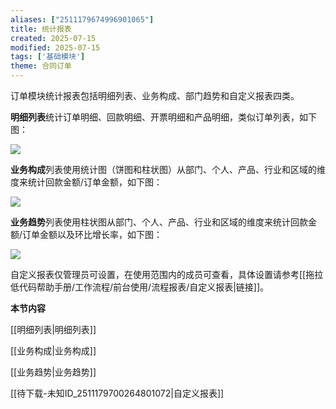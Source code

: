 ```yaml
---
aliases: ["2511179674996901065"]
title: 统计报表
created: 2025-07-15
modified: 2025-07-15
tags: ['基础模块']
theme: 合同订单
---
```


订单模块统计报表包括明细列表、业务构成、部门趋势和自定义报表四类。

**明细列表**统计订单明细、回款明细、开票明细和产品明细，类似订单列表，如下图：

**![](7fe6a88855ac0fcb026c66156d8bb58a.jpg)**

**业务构成**列表使用统计图（饼图和柱状图）从部门、个人、产品、行业和区域的维度来统计回款金额/订单金额，如下图：

![](efc32f7726f8282dec56f20c75da2388.jpg)

**业务趋势**列表使用柱状图从部门、个人、产品、行业和区域的维度来统计回款金额/订单金额以及环比增长率，如下图：

![](c9718f4bc05e78ca9c7aad09e864734d.jpg)

自定义报表仅管理员可设置，在使用范围内的成员可查看，具体设置请参考[[拖拉低代码帮助手册/工作流程/前台使用/流程报表/自定义报表|链接]]。

**本节内容**

[[明细列表|明细列表]]

[[业务构成|业务构成]]

[[业务趋势|业务趋势]]

[[待下载-未知ID_2511179700264801072|自定义报表]]